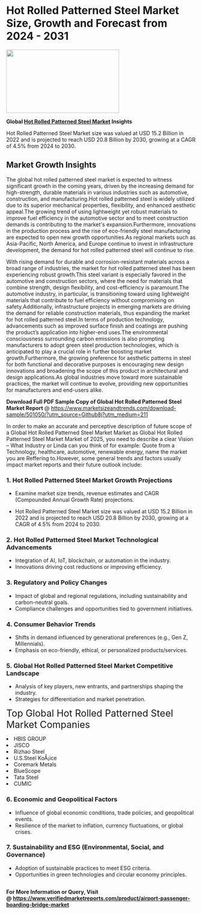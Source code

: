 <H1>Hot Rolled Patterned Steel Market Size, Growth and Forecast from 2024 - 2031</H1><img class="aligncenter size-medium wp-image-584254" src="https://thirdeyenews.in/wp-content/uploads/2024/09/Global-Market-Research-300x168.jpeg" alt="" width="300" height="168" /><p><strong>Global&nbsp;<a href="https://www.marketsizeandtrends.com/download-sample/501050/?utm_source=Github8j?utm_medium=211">Hot Rolled Patterned Steel Market</a> Insights</strong></p><p>Hot Rolled Patterned Steel Market size was valued at USD 15.2 Billion in 2022 and is projected to reach USD 20.8 Billion by 2030, growing at a CAGR of 4.5% from 2024 to 2030.</p><p><h2>Market Growth Insights</h2> The global hot rolled patterned steel market is expected to witness significant growth in the coming years, driven by the increasing demand for high-strength, durable materials in various industries such as automotive, construction, and manufacturing.Hot rolled patterned steel is widely utilized due to its superior mechanical properties, flexibility, and enhanced aesthetic appeal.The growing trend of using lightweight yet robust materials to improve fuel efficiency in the automotive sector and to meet construction demands is contributing to the market's expansion.Furthermore, innovations in the production process and the rise of eco-friendly steel manufacturing are expected to open new growth opportunities.As regional markets such as Asia-Pacific, North America, and Europe continue to invest in infrastructure development, the demand for hot rolled patterned steel will continue to rise. <p>With rising demand for durable and corrosion-resistant materials across a broad range of industries, the market for hot rolled patterned steel has been experiencing robust growth.This steel variant is especially favored in the automotive and construction sectors, where the need for materials that combine strength, design flexibility, and cost-efficiency is paramount.The automotive industry, in particular, is transitioning toward using lightweight materials that contribute to fuel efficiency without compromising on safety.Additionally, infrastructure projects in emerging markets are driving the demand for reliable construction materials, thus expanding the market for hot rolled patterned steel.In terms of production technology, advancements such as improved surface finish and coatings are pushing the product’s application into higher-end uses.The environmental consciousness surrounding carbon emissions is also prompting manufacturers to adopt green steel production technologies, which is anticipated to play a crucial role in further boosting market growth.Furthermore, the growing preference for aesthetic patterns in steel for both functional and decorative purposes is encouraging new design innovations and broadening the scope of this product in architectural and design applications.As global industries move toward more sustainable practices, the market will continue to evolve, providing new opportunities for manufacturers and end-users alike.</p><p><span class=""><strong>Download Full PDF Sample Copy of Global Hot Rolled Patterned Steel Market Report</strong> @ <a href="https://www.marketsizeandtrends.com/download-sample/501050/?utm_source=Github8j?utm_medium=211" target="_blank">https://www.marketsizeandtrends.com/download-sample/501050/?utm_source=Github8j?utm_medium=211</a></span></p><p>In order to make an accurate and perceptive description of future scope of a Global&nbsp;Hot Rolled Patterned Steel Market Market as Global&nbsp;Hot Rolled Patterned Steel Market Market of 2025, you need to describe a clear Vision &ndash; What Industry or Linda can you think of for example: Quote from a Technology, healthcare, automotive, renewable energy, name the market you are Reffering to.However, some general trends and factors usually impact market reports and their future outlook include:</p><h3>1.&nbsp;<strong>Hot Rolled Patterned Steel Market Growth Projections</strong></h3><ul><li>Examine market size trends, revenue estimates and CAGR (Compounded Annual Growth Rate) projections.</li><li><p>Hot Rolled Patterned Steel Market size was valued at USD 15.2 Billion in 2022 and is projected to reach USD 20.8 Billion by 2030, growing at a CAGR of 4.5% from 2024 to 2030.</p></li></ul><h3>2.&nbsp;<strong>Hot Rolled Patterned Steel Market Technological Advancements</strong></h3><ul><li>Integration of AI, IoT, blockchain, or automation in the industry.</li><li>Innovations driving cost reductions or improving efficiency.</li></ul><h3>3.&nbsp;<strong>Regulatory and Policy Changes</strong></h3><ul><li>Impact of global and regional regulations, including sustainability and carbon-neutral goals.</li><li>Compliance challenges and opportunities tied to government initiatives.</li></ul><h3>4.&nbsp;<strong>Consumer Behavior Trends</strong></h3><ul><li>Shifts in demand influenced by generational preferences (e.g., Gen Z, Millennials).</li><li>Emphasis on eco-friendly, ethical, or personalized products/services.</li></ul><h3>5.&nbsp;<strong>Global Hot Rolled Patterned Steel Market Competitive Landscape</strong></h3><ul><li>Analysis of key players, new entrants, and partnerships shaping the industry.</li><li>Strategies for differentiation and market penetration.</li></ul><p data-pm-slice="1 1 []"><span style="color: inherit; font-family: inherit; font-size: 25px;">Top Global Hot Rolled Patterned Steel Market Companies</span></p><div class="" data-test-id=""><p><li>HBIS GROUP</li><li> JISCO</li><li> Rizhao Steel</li><li> U.S.Steel KoÅ¡ice</li><li> Coremark Metals</li><li> BlueScope</li><li> Tata Steel</li><li> CUMIC</li></p></div><h3>6.&nbsp;<strong>Economic and Geopolitical Factors</strong></h3><ul><li>Influence of global economic conditions, trade policies, and geopolitical events.</li><li>Resilience of the market to inflation, currency fluctuations, or global crises.</li></ul><h3>7.&nbsp;<strong>Sustainability and ESG (Environmental, Social, and Governance)</strong></h3><ul><li>Adoption of sustainable practices to meet ESG criteria.</li><li>Opportunities in green technologies and circular economy principles.</li></ul><h2><strong style="font-size: 14px;">For More Information or Query, Visit @&nbsp;</strong><a style="background-color: #ffffff; font-size: 14px;" href="https://www.marketsizeandtrends.com/report/hot-rolled-patterned-steel-market/" target="_blank">https://www.verifiedmarketreports.com/product/airport-passenger-boarding-bridge-market</a></h2>